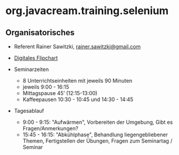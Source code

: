 # org.javacream.training.selenium

## Organisatorisches

* Referent Rainer Sawitzki, rainer.sawitzki@gmail.com

* [Digitales Flipchart](https://docs.google.com/presentation/d/1j8AVaUHLpII8tddEDZj0g7zUjddwQnDIfaEQKHAPMqk/edit?usp=sharing)

* Seminarzeiten
  * 8 Unterrichtseinheiten mit jeweils 90 Minuten
  * jeweils 9:00 - 16:15
  * Mittagspause 45’ (12:15-13:00)
  * Kaffeepausen 10:30 - 10:45 und 14:30 - 14:45
* Tagesablauf
  * 9:00 - 9:15: "Aufwärmen", Vorbereiten der Umgebung, Gibt es Fragen/Anmerkungen?
  * 15:45 - 16:15: "Abkühlphase", Behandlung liegengebliebener Themen, Fertigstellen der Übungen, Fragen zum Seminartag / Seminar
